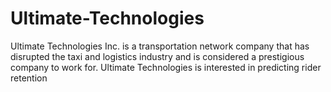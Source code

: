 # Ultimate-Technologies
Ultimate Technologies Inc. is a transportation network company that has disrupted the taxi and logistics industry and is considered a prestigious company to work for. Ultimate Technologies is interested in predicting rider retention
